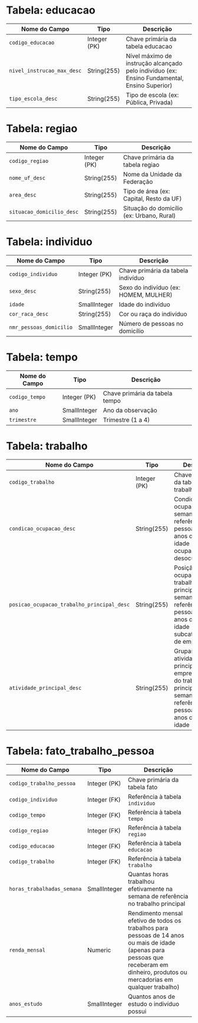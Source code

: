# Tabela: educacao
| Nome do Campo              | Tipo         | Descrição                                     |
| -------------------------- | ------------ | --------------------------------------------- |
| `codigo_educacao`          | Integer (PK) | Chave primária da tabela educacao |
| `nivel_instrucao_max_desc` | String(255)  | Nível máximo de instrução alcançado pelo indivíduo (ex: Ensino Fundamental, Ensino Superior)          |
| `tipo_escola_desc`         | String(255)  | Tipo de escola (ex: Pública, Privada)       |

# Tabela: regiao
| Nome do Campo             | Tipo         | Descrição                                    |
| ------------------------- | ------------ | -------------------------------------------- |
| `codigo_regiao`           | Integer (PK) | Chave primária da tabela regiao                |
| `nome_uf_desc`            | String(255)  | Nome da Unidade da Federação                 |
| `area_desc`               | String(255)  | Tipo de área (ex: Capital, Resto da UF)          |
| `situacao_domicilio_desc` | String(255)  | Situação do domicílio (ex: Urbano, Rural) |

# Tabela: individuo
| Nome do Campo           | Tipo         | Descrição                             |
| ----------------------- | ------------ | ------------------------------------- |
| `codigo_individuo`      | Integer (PK) | Chave primária da tabela indivíduo      |
| `sexo_desc`             | String(255)  | Sexo do indivíduo (ex: HOMEM, MULHER) |
| `idade`                 | SmallInteger | Idade do indivíduo                    |
| `cor_raca_desc`         | String(255)  | Cor ou raça do indivíduo              |
| `nmr_pessoas_domicilio` | SmallInteger | Número de pessoas no domicílio        |

# Tabela: tempo
| Nome do Campo  | Tipo         | Descrição                    |
| -------------- | ------------ | ---------------------------- |
| `codigo_tempo` | Integer (PK) | Chave primária da tabela tempo |
| `ano`          | SmallInteger | Ano da observação            |
| `trimestre`    | SmallInteger | Trimestre (1 a 4)            |

# Tabela: trabalho
| Nome do Campo                              | Tipo         | Descrição                                               |
| ------------------------------------------ | ------------ | ------------------------------------------------------- |
| `codigo_trabalho`                          | Integer (PK) | Chave primária da tabela trabalho                        |
| `condicao_ocupacao_desc`                   | String(255)  | Condição de ocupação na semana de referência para pessoas de 14 anos ou mais de idade (ex: ocupado, desocupado) |
| `posicao_ocupacao_trabalho_principal_desc` | String(255)  | Posição na ocupação no trabalho principal da semana de referência para pessoas de 14 anos ou mais de idade (com subcategorias de empregados) |
| `atividade_principal_desc`                 | String(255)  | Grupamentos de atividade principal do empreendimento do trabalho principal da semana de referência para pessoas de 14 anos ou mais de idade               |

# Tabela: fato_trabalho_pessoa
| Nome do Campo              | Tipo         | Descrição                                  |
| -------------------------- | ------------ | ------------------------------------------ |
| `codigo_trabalho_pessoa`   | Integer (PK) | Chave primária da tabela fato              |
| `codigo_individuo`         | Integer (FK) | Referência à tabela `individuo`            |
| `codigo_tempo`             | Integer (FK) | Referência à tabela `tempo`                |
| `codigo_regiao`            | Integer (FK) | Referência à tabela `regiao`               |
| `codigo_educacao`          | Integer (FK) | Referência à tabela `educacao`             |
| `codigo_trabalho`          | Integer (FK) | Referência à tabela `trabalho`             |
| `horas_trabalhadas_semana` | SmallInteger | Quantas horas trabalhou efetivamente na semana de referência no trabalho principal |
| `renda_mensal`             | Numeric      | Rendimento mensal efetivo de todos os trabalhos para pessoas de 14 anos ou mais de idade (apenas para pessoas que receberam em dinheiro, produtos ou mercadorias em qualquer trabalho)                    |
| `anos_estudo`              | SmallInteger | Quantos anos de estudo o indivíduo possui                  |